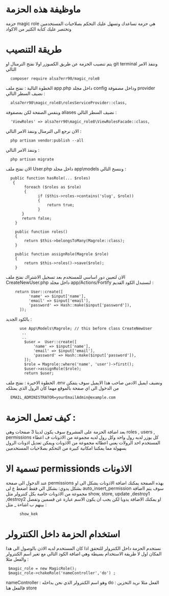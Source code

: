# ماوظيفة هذه الحزمة 

حزمة magic role هي حزمة  تساعدك وتسهل عليك التحكم بصلاحيات المستخدمين  وتختصر عليك كتابة الكثير من الاكواد

# طريقة التنصيب
يتم تنصيب الحزمة عن طريق الكمبوزر 
اولا نفتح الترمنال او git terminal 
وننفذ الامر التالي 
  
      composer require alsa7err90/magic_role8
      
الخطوة التالية :
نفتح ملف app.php داخل مجلد config 
وداخل مصفوفة provider نضيف السطر التالي :

      alsa7err90\magic_role8\rolesServiceProvider::class,
      
وبنفس الصفحة لكن بمصفوفة aliases 
نضيف السطر التالي :

      'ViewRoles' => alsa7err90\magic_role8\ViewRolesFacade::class,
      
 الان نرجع الى الترمنال وننفذ الامر التالي  :
 
      php artisan vendor:publish --all
      
وننفذ الامر التالي :
  
      php artisan migrate
      
الان نفتح ملف User.php داخل مجلد app\models
وننسخ التالي :
      
      public function hasRole(... $roles) 
       {
            foreach ($roles as $role) 
            {
                  if ($this->roles->contains('slug', $role)) 
                  {
                      return true;
                  }
           }
           return false;
        }

        public function roles()
        {
            return $this->belongsToMany(Magrole::class);
        }

        public function assignRole(Magrole $role)
        {
            return $this->roles()->save($role);
        }
        
الان لتعيين دور اساسي للمستخدم بعد تسجيل الاشتراك نفتح ملف CreateNewUser.php داخل مجلد app/Actions/Fortify
لنستبدل الكود القديم :

        return User::create([
              'name' => $input['name'],
              'email' => $input['email'],
              'password' => Hash::make($input['password']),
          ]);
          
بالكود الجديد : 

          use App\Models\Magrole; // this before class CreateNewUser
           .. 
           ..
            $user =  User::create([
                'name' => $input['name'],
                'email' => $input['email'],
                'password' => Hash::make($input['password']),
            ]);
            $role = Magrole::where('name', 'user')->first();
            $user->assignRole($role);
            return $user;
            
الخطوة الاخيرة :
نفتح ملف .env ونضيف  ايميل الادمن
صاحب هذا الايميل سوف يتمكن من الدخول الى اي صفحة بالموقع مهما كان الرول الذي يمتلكه 

      EMAIL_ADMINISTRATOR=yourEmailAdmin@example.com
      
# كيف تعمل الحزمة :
بعد اضافة الحزمة على المشروع سوف يكون لدينا 3 صفحات 
وهي roles , users , permissions
كل يوزر لديه رول واحد
وكل رول لديه مجموعة من الاذونات 
ف اعطاء المستخدم احد الرولات يعني اعطائه مجموعة من الاذونات 
ويمكن تعديل اذونات الرول بسهولة مما يمكننا امكانية كبيرة من التحكم بصلاحيات المستخدمين

# تسمية الا permissionds الاذونات 
عند الدخول الى صفحة permissions 
بهذه الصفحة يمكنك اضافة الاذونات بشكل الى او بشكل يدوي:
بشكل الي فقط اضغط ع لى  auto_insert_permission 
سوف يتم ااضافة مجموعة من الاذونات خاصة بكل كنترولر 
مثل show, store, update ,destroy1 ,destroy2
او يمكنك الاضافة يدويا 
لكن يجب ان يكون الاسم عبارة عن قسمين وتفصل بينهم ب اشاءة _ 
مثل :
          
          show_kek
          

# استخدام الحزمة داخل الكنترولر 
نستخدم الحزمة داخل الكنترولر للتحقق اذا كان المستخدم لديه الاذن بالوصول الى هذا المكان اول لا 
طريقة الاستخدام بسيطة وهي اضافة الكود التالي مع تغير اسم الكنترولر والفعل مثلا :

     $magic_role = new MagicRole();
     $magic_role->chakeRole('nameController','do') ;
     
nameController : وهو اسم الكنترولر الذي نحن بداخله 
do : الفعل مثلا نريد التخزين فالفعل هنا store 

